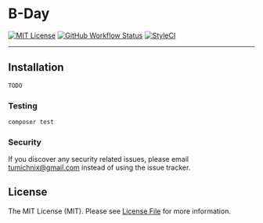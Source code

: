 # B-Day

[![MIT License](https://img.shields.io/github/license/tumichnix/b-day.svg?label=License&color=blue&style=for-the-badge)](https://github.com/tumichnix/b-day/blob/master/LICENSE)
[![GitHub Workflow Status](https://img.shields.io/github/workflow/status/tumichnix/b-day/run-tests?style=flat-square&logoColor=white&logo=github&label=Tests)](https://github.com/tumichnix/b-day/actions?query=workflow%3Arun-tests)
[![StyleCI](https://styleci.io/repos/256713036/shield)](https://styleci.io/repos/256713036)

---

## Installation

```bash
TODO
```

### Testing

``` bash
composer test
```

### Security

If you discover any security related issues, please email tumichnix@gmail.com instead of using the issue tracker.

## License

The MIT License (MIT). Please see [License File](LICENSE) for more information.
